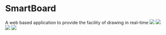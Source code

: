 # SmartBoard
A web based application to provide the facility of drawing in real-time
<img src="https://res.cloudinary.com/dsglqhlmo/image/upload/v1676482034/SmartBoard/4_fa5cw4.jpg">
<img src="https://res.cloudinary.com/dsglqhlmo/image/upload/v1676482027/SmartBoard/3_gxyefi.jpg">
<img src="https://res.cloudinary.com/dsglqhlmo/image/upload/v1676482022/SmartBoard/2_agfrlf.jpg">
<img src="https://res.cloudinary.com/dsglqhlmo/image/upload/v1676482018/SmartBoard/1_najudf.jpg">
